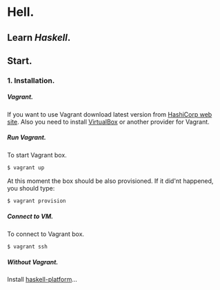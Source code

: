# Hell.
## Learn *Haskell*.

## Start.
### 1. Installation.

##### Vagrant.
    
If you want to use Vagrant download latest version from [HashiCorp web site](https://www.vagrantup.com/).
Also you need to install [VirtualBox](https://www.virtualbox.org/wiki/Downloads) or another provider for Vagrant.


##### Run Vagrant.

To start Vagrant box.
```bash
$ vagrant up
```

At this moment the  box should be also provisioned. If it did'nt happened, you should type:
```bash
$ vagrant provision
```

##### Connect to VM.

To connect to Vagrant box.

```bash
$ vagrant ssh
```

##### Without Vagrant.

Install [haskell-platform](https://www.haskell.org/platform/)...